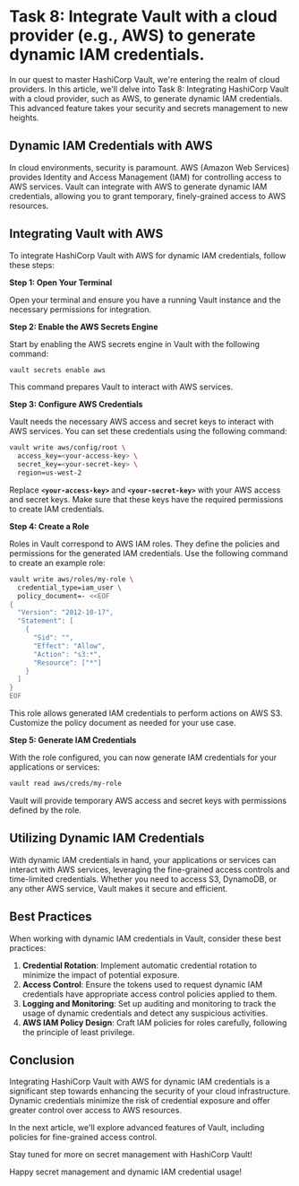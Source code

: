 # Task 8: Integrate Vault with a cloud provider (e.g., AWS) to generate dynamic IAM credentials.

In our quest to master HashiCorp Vault, we're entering the realm of cloud providers. In this article, we'll delve into Task 8: Integrating HashiCorp Vault with a cloud provider, such as AWS, to generate dynamic IAM credentials. This advanced feature takes your security and secrets management to new heights.

## **Dynamic IAM Credentials with AWS**

In cloud environments, security is paramount. AWS (Amazon Web Services) provides Identity and Access Management (IAM) for controlling access to AWS services. Vault can integrate with AWS to generate dynamic IAM credentials, allowing you to grant temporary, finely-grained access to AWS resources.

## **Integrating Vault with AWS**

To integrate HashiCorp Vault with AWS for dynamic IAM credentials, follow these steps:

**Step 1: Open Your Terminal**

Open your terminal and ensure you have a running Vault instance and the necessary permissions for integration.

**Step 2: Enable the AWS Secrets Engine**

Start by enabling the AWS secrets engine in Vault with the following command:

```bash
vault secrets enable aws
```

This command prepares Vault to interact with AWS services.

**Step 3: Configure AWS Credentials**

Vault needs the necessary AWS access and secret keys to interact with AWS services. You can set these credentials using the following command:

```bash
vault write aws/config/root \
  access_key=<your-access-key> \
  secret_key=<your-secret-key> \
  region=us-west-2
```

Replace **`<your-access-key>`** and **`<your-secret-key>`** with your AWS access and secret keys. Make sure that these keys have the required permissions to create IAM credentials.

**Step 4: Create a Role**

Roles in Vault correspond to AWS IAM roles. They define the policies and permissions for the generated IAM credentials. Use the following command to create an example role:

```bash
vault write aws/roles/my-role \
  credential_type=iam_user \
  policy_document=- <<EOF
{
  "Version": "2012-10-17",
  "Statement": [
    {
      "Sid": "",
      "Effect": "Allow",
      "Action": "s3:*",
      "Resource": ["*"]
    }
  ]
}
EOF
```

This role allows generated IAM credentials to perform actions on AWS S3. Customize the policy document as needed for your use case.

**Step 5: Generate IAM Credentials**

With the role configured, you can now generate IAM credentials for your applications or services:

```bash
vault read aws/creds/my-role
```

Vault will provide temporary AWS access and secret keys with permissions defined by the role.

## **Utilizing Dynamic IAM Credentials**

With dynamic IAM credentials in hand, your applications or services can interact with AWS services, leveraging the fine-grained access controls and time-limited credentials. Whether you need to access S3, DynamoDB, or any other AWS service, Vault makes it secure and efficient.

## **Best Practices**

When working with dynamic IAM credentials in Vault, consider these best practices:

1. **Credential Rotation**: Implement automatic credential rotation to minimize the impact of potential exposure.
2. **Access Control**: Ensure the tokens used to request dynamic IAM credentials have appropriate access control policies applied to them.
3. **Logging and Monitoring**: Set up auditing and monitoring to track the usage of dynamic credentials and detect any suspicious activities.
4. **AWS IAM Policy Design**: Craft IAM policies for roles carefully, following the principle of least privilege.

## **Conclusion**

Integrating HashiCorp Vault with AWS for dynamic IAM credentials is a significant step towards enhancing the security of your cloud infrastructure. Dynamic credentials minimize the risk of credential exposure and offer greater control over access to AWS resources.

In the next article, we'll explore advanced features of Vault, including policies for fine-grained access control.

Stay tuned for more on secret management with HashiCorp Vault!

Happy secret management and dynamic IAM credential usage!